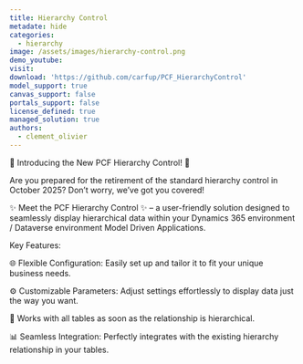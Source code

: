 ```yaml
---
title: Hierarchy Control
metadate: hide
categories:
  - hierarchy
image: /assets/images/hierarchy-control.png
demo_youtube: 
visit: 
download: 'https://github.com/carfup/PCF_HierarchyControl'
model_support: true
canvas_support: false
portals_support: false
license_defined: true
managed_solution: true
authors:
  - clement_olivier
---
```

🚀 Introducing the New PCF Hierarchy Control! 🚀

Are you prepared for the retirement of the standard hierarchy control in October 2025? Don’t worry, we’ve got you covered!

✨ Meet the PCF Hierarchy Control ✨ – a user-friendly solution designed to seamlessly display hierarchical data within your Dynamics 365 environment / Dataverse environment Model Driven Applications. 

Key Features:

🌐 Flexible Configuration: Easily set up and tailor it to fit your unique business needs. 

⚙️ Customizable Parameters: Adjust settings effortlessly to display data just the way you want. 

🎨 Works with all tables as soon as the relationship is hierarchical. 

📊 Seamless Integration: Perfectly integrates with the existing hierarchy relationship in your tables.
